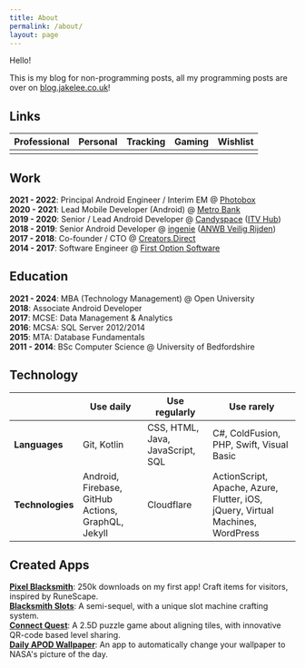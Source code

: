 ```yaml
---
title: About
permalink: /about/
layout: page
---
```


<script src="https://kit.fontawesome.com/815222ff50.js" crossorigin="anonymous"></script>

<style>
    .fa-brands {
        font-size: 36px;
    }
</style>

Hello! 

This is my blog for non-programming posts, all my programming posts are over on [blog.jakelee.co.uk](https://blog.jakelee.co.uk)!

## Links

| Professional | Personal | Tracking | Gaming | Wishlist |
| :--: | :--: | :--: | :--: | :--: |
| <a href="https://www.linkedin.com/in/jake-lee"><i class="fa-brands fa-linkedin-in"></i></a> <a href="https://github.com/JakeSteam"><i class="fa-brands fa-github"></i></a> <a href="https://stackoverflow.com/u/608312"><i class="fa-brands fa-stack-overflow"></i></a> | <a href="https://www.twitter.com/jakeleeuk/"><i class="fa-brands fa-twitter"></i></a> <a href="https://www.reddit.com/user/JakeSteam/"><i class="fa-brands fa-reddit-alien"></i></a> <a href="https://www.instagram.com/jakeleeuk"><i class="fa-brands fa-instagram"></i></a> | <a href="https://open.spotify.com/user/1158672316"><i class="fa-brands fa-spotify"></i></a> <a href="https://www.goodreads.com/JakeSteam"><i class="fa-brands fa-goodreads-g"></i></a> <a href="https://www.imdb.com/user/ur67633144/ratings"><i class="fa-brands fa-imdb"></i></a> | <a href="https://account.xbox.com/en-gb/profile?gamertag=JakeLeeUK"><i class="fa-brands fa-xbox"></i></a> <a href="https://steamcommunity.com/id/jakethemedic"><i class="fa-brands fa-steam-symbol"></i></a> | <a href="https://www.amazon.co.uk/gp/registry/wishlist/25U6KHU9XCK4B"><i class="fa-brands fa-amazon"></i></a> |

## Work

**2021 - 2022**: Principal Android Engineer / Interim EM @ [Photobox](https://play.google.com/store/apps/details?id=com.photobox.android)<br>
**2020 - 2021**: Lead Mobile Developer (Android) @ [Metro Bank](https://play.google.com/store/apps/details?id=uk.co.metrobankonline.mobile.android.production)<br>
**2019 - 2020**: Senior / Lead Android Developer @ [Candyspace](https://www.candyspace.com/) ([ITV Hub](https://play.google.com/store/apps/details?id=air.ITVMobilePlayer))<br>
**2018 - 2019**: Senior Android Developer @ [ingenie](https://www.ingenie.com/) ([ANWB Veilig Rijden](https://play.google.com/store/apps/details?id=nl.anwb.veiligrijdenautoverzekeringsensor))<br>
**2017 - 2018**: Co-founder / CTO @ [Creators.Direct](https://creators.direct/)<br>
**2014 - 2017**: Software Engineer @ [First Option Software](https://www.firstoptionsoftware.com/)

## Education
**2021 - 2024**: MBA (Technology Management) @ Open University<br>
**2018**: Associate Android Developer<br>
**2017**: MCSE: Data Management & Analytics<br>
**2016**: MCSA: SQL Server 2012/2014<br>
**2015**: MTA: Database Fundamentals<br>
**2011 - 2014**: BSc Computer Science @ University of Bedfordshire

## Technology

| | Use daily | Use regularly | Use rarely |
| -- | -- | -- | -- |
| **Languages** | Git, Kotlin | CSS, HTML, Java, JavaScript, SQL | C#, ColdFusion, PHP, Swift, Visual Basic |
| **Technologies** | Android, Firebase, GitHub Actions, GraphQL, Jekyll | Cloudflare | ActionScript, Apache, Azure, Flutter, iOS, jQuery, Virtual Machines, WordPress | 

## Created Apps

**[Pixel Blacksmith](https://play.google.com/store/apps/details?id=uk.co.jakelee.blacksmith)**: 250k downloads on my first app! Craft items for visitors, inspired by RuneScape.<br>
**[Blacksmith Slots](https://play.google.com/store/apps/details?id=uk.co.jakelee.blacksmithslots)**: A semi-sequel, with a unique slot machine crafting system.<br>
**[Connect Quest](https://play.google.com/store/apps/details?id=uk.co.jakelee.cityflow)**: A 2.5D puzzle game about aligning tiles, with innovative QR-code based level sharing.<br>
**[Daily APOD Wallpaper](https://play.google.com/store/apps/details?id=uk.co.jakelee.apodwallpaper)**: An app to automatically change your wallpaper to NASA's picture of the day.
